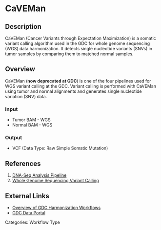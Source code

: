 # CaVEMan

## Description ##

CaVEMan (Cancer Variants through Expectation Maximization) is a somatic variant calling algorithm used in the GDC for whole genome sequencing (WGS) data harmonization. It detects single nucleotide variants (SNVs) in tumor samples by comparing them to matched normal samples.

## Overview ##

CaVEMan (__now deprecated at GDC__) is one of the four pipelines used for WGS variant calling at the GDC. Variant calling is performed with CaVEMan using tumor and normal alignments and generates single nucleotide variation (SNV) data.

### Input

* Tumor BAM - WGS
* Normal BAM - WGS

### Output

* VCF (Data Type: Raw Simple Somatic Mutation)

## References ##

1. [DNA-Seq Analysis Pipeline](/Data/Bioinformatics_Pipelines/DNA_Seq_Variant_Calling_Pipeline/)
1. [Whole Genome Sequencing Variant Calling](/Data/Bioinformatics_Pipelines/DNA_Seq_WGS/)

## External Links ##

* [Overview of GDC Harmonization Workflows](https://github.com/NCI-GDC/gdc-workflow-overview/blob/master/README.md)
* [GDC Data Portal](https://portal.gdc.cancer.gov)

Categories: Workflow Type